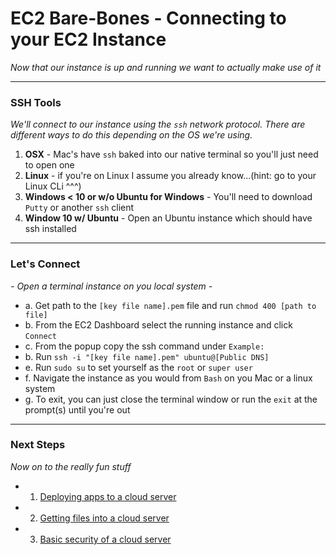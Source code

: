 # EC2 Bare-Bones - Connecting to your EC2 Instance
*Now that our instance is up and running we want to actually make use of it*

---

### **SSH Tools**
*We'll connect to our instance using the `ssh` network protocol. There are different ways to do this depending on the OS we're using.*

1. **OSX** - Mac's have `ssh` baked into our native terminal so you'll just need to open one
2. **Linux** - if you're on Linux I assume you already know...(hint: go to your Linux CLi ^^^)
3. **Windows < 10 or w/o Ubuntu for Windows** - You'll need to download `Putty` or another `ssh` client
4. **Window 10 w/ Ubuntu** - Open an Ubuntu instance which should have ssh installed

---

### **Let's Connect**
*- Open a terminal instance on you local system -*
 - a. Get path to the `[key file name].pem` file and run `chmod 400 [path to file]`
 - b. From the EC2 Dashboard select the running instance and click `Connect`
 - c. From the popup copy the ssh command under `Example:`
 - b. Run `ssh -i "[key file name].pem" ubuntu@[Public DNS]`
 - e. Run `sudo su` to set yourself as the `root` or `super user`
 - f. Navigate the instance as you would from `Bash` on you Mac or a linux system
 - g. To exit, you can just close the terminal window or run the `exit` at the prompt(s) until you're out

---

### **Next Steps**
*Now on to the really fun stuff*

  - 1. [Deploying apps to a cloud server][ec2-deploy]
  - 2. [Getting files into a cloud server][ec2-file-management]
  - 3. [Basic security of a cloud server][ec2-security]

[ec2-deploy]: ./EC2_DEPLOY.md
[ec2-file-management]: ./EC2_FILE_MANAGEMENT.md
[ec2-security]: ./EC2_BASIC_SECURITY.md